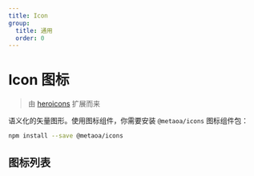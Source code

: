 ```yaml
---
title: Icon
group:
  title: 通用
  order: 0
---
```


# Icon 图标

> 由 [heroicons](https://heroicons.com/) 扩展而来

语义化的矢量图形。使用图标组件，你需要安装 `@metaoa/icons` 图标组件包：

```bash
npm install --save @metaoa/icons
```

## 图标列表

<IconSearch></IconSearch>

